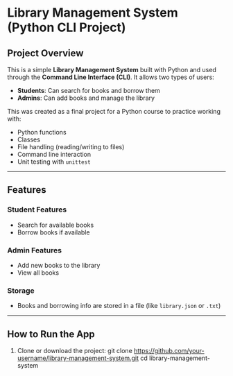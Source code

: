 # Library Management System (Python CLI Project)

## Project Overview

This is a simple **Library Management System** built with Python and used through the **Command Line Interface (CLI)**. It allows two types of users:
-  **Students**: Can search for books and borrow them
-  **Admins**: Can add books and manage the library

This was created as a final project for a Python course to practice working with:
- Python functions
- Classes
- File handling (reading/writing to files)
- Command line interaction
- Unit testing with `unittest`

---

##  Features

###  Student Features
- Search for available books
- Borrow books if available

###  Admin Features
- Add new books to the library
- View all books

###  Storage
- Books and borrowing info are stored in a file (like `library.json` or `.txt`)

---

##  How to Run the App

1. Clone or download the project:
git clone https://github.com/your-username/library-management-system.git
cd library-management-system
